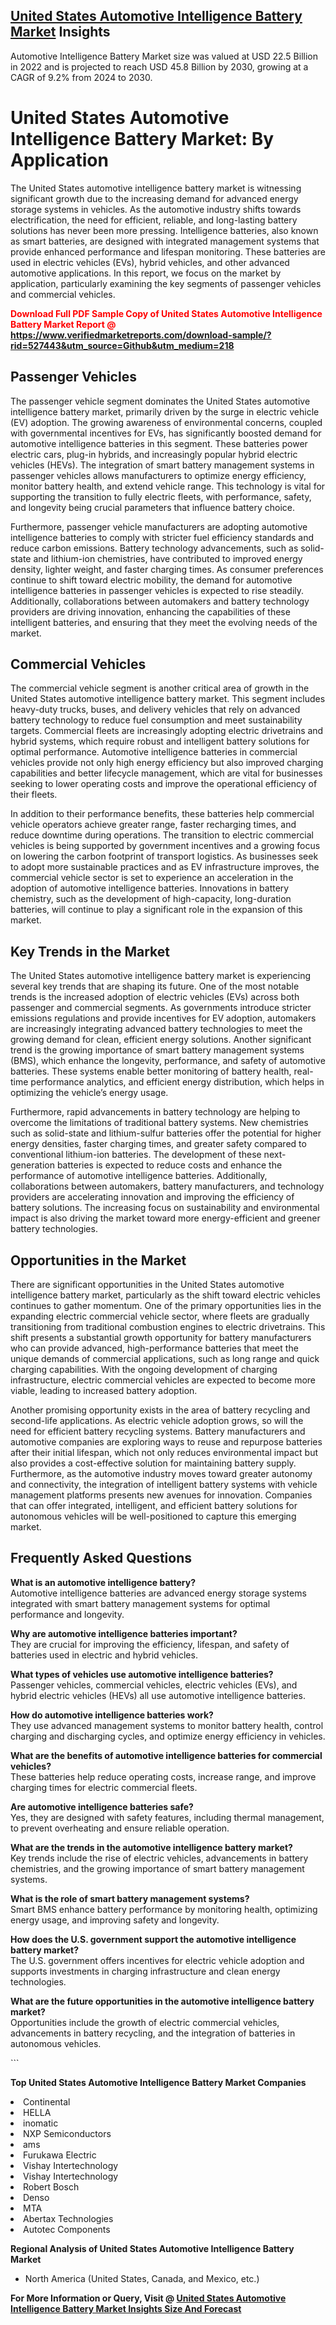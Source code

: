 <h2><a href="https://www.verifiedmarketreports.com/download-sample/?rid=527443&amp;utm_source=Github&amp;utm_medium=218" target="_blank">United States Automotive Intelligence Battery Market</a> Insights</h2><p>Automotive Intelligence Battery Market size was valued at USD 22.5 Billion in 2022 and is projected to reach USD 45.8 Billion by 2030, growing at a CAGR of 9.2% from 2024 to 2030.</p><p> <h1>United States Automotive Intelligence Battery Market: By Application</h1> <p>The United States automotive intelligence battery market is witnessing significant growth due to the increasing demand for advanced energy storage systems in vehicles. As the automotive industry shifts towards electrification, the need for efficient, reliable, and long-lasting battery solutions has never been more pressing. Intelligence batteries, also known as smart batteries, are designed with integrated management systems that provide enhanced performance and lifespan monitoring. These batteries are used in electric vehicles (EVs), hybrid vehicles, and other advanced automotive applications. In this report, we focus on the market by application, particularly examining the key segments of passenger vehicles and commercial vehicles.</p> <p><strong><p><span class=""><span style="color: #ff0000;"><strong>Download Full PDF Sample Copy of United States Automotive Intelligence Battery Market Report</strong> @ </span><a href="https://www.verifiedmarketreports.com/download-sample/?rid=527443&amp;utm_source=Github&amp;utm_medium=218" target="_blank">https://www.verifiedmarketreports.com/download-sample/?rid=527443&amp;utm_source=Github&amp;utm_medium=218</a></span></p></strong></p> <h2>Passenger Vehicles</h2> <p>The passenger vehicle segment dominates the United States automotive intelligence battery market, primarily driven by the surge in electric vehicle (EV) adoption. The growing awareness of environmental concerns, coupled with governmental incentives for EVs, has significantly boosted demand for automotive intelligence batteries in this segment. These batteries power electric cars, plug-in hybrids, and increasingly popular hybrid electric vehicles (HEVs). The integration of smart battery management systems in passenger vehicles allows manufacturers to optimize energy efficiency, monitor battery health, and extend vehicle range. This technology is vital for supporting the transition to fully electric fleets, with performance, safety, and longevity being crucial parameters that influence battery choice.</p> <p>Furthermore, passenger vehicle manufacturers are adopting automotive intelligence batteries to comply with stricter fuel efficiency standards and reduce carbon emissions. Battery technology advancements, such as solid-state and lithium-ion chemistries, have contributed to improved energy density, lighter weight, and faster charging times. As consumer preferences continue to shift toward electric mobility, the demand for automotive intelligence batteries in passenger vehicles is expected to rise steadily. Additionally, collaborations between automakers and battery technology providers are driving innovation, enhancing the capabilities of these intelligent batteries, and ensuring that they meet the evolving needs of the market.</p> <h2>Commercial Vehicles</h2> <p>The commercial vehicle segment is another critical area of growth in the United States automotive intelligence battery market. This segment includes heavy-duty trucks, buses, and delivery vehicles that rely on advanced battery technology to reduce fuel consumption and meet sustainability targets. Commercial fleets are increasingly adopting electric drivetrains and hybrid systems, which require robust and intelligent battery solutions for optimal performance. Automotive intelligence batteries in commercial vehicles provide not only high energy efficiency but also improved charging capabilities and better lifecycle management, which are vital for businesses seeking to lower operating costs and improve the operational efficiency of their fleets.</p> <p>In addition to their performance benefits, these batteries help commercial vehicle operators achieve greater range, faster recharging times, and reduce downtime during operations. The transition to electric commercial vehicles is being supported by government incentives and a growing focus on lowering the carbon footprint of transport logistics. As businesses seek to adopt more sustainable practices and as EV infrastructure improves, the commercial vehicle sector is set to experience an acceleration in the adoption of automotive intelligence batteries. Innovations in battery chemistry, such as the development of high-capacity, long-duration batteries, will continue to play a significant role in the expansion of this market.</p> <h2>Key Trends in the Market</h2> <p>The United States automotive intelligence battery market is experiencing several key trends that are shaping its future. One of the most notable trends is the increased adoption of electric vehicles (EVs) across both passenger and commercial segments. As governments introduce stricter emissions regulations and provide incentives for EV adoption, automakers are increasingly integrating advanced battery technologies to meet the growing demand for clean, efficient energy solutions. Another significant trend is the growing importance of smart battery management systems (BMS), which enhance the longevity, performance, and safety of automotive batteries. These systems enable better monitoring of battery health, real-time performance analytics, and efficient energy distribution, which helps in optimizing the vehicle’s energy usage.</p> <p>Furthermore, rapid advancements in battery technology are helping to overcome the limitations of traditional battery systems. New chemistries such as solid-state and lithium-sulfur batteries offer the potential for higher energy densities, faster charging times, and greater safety compared to conventional lithium-ion batteries. The development of these next-generation batteries is expected to reduce costs and enhance the performance of automotive intelligence batteries. Additionally, collaborations between automakers, battery manufacturers, and technology providers are accelerating innovation and improving the efficiency of battery solutions. The increasing focus on sustainability and environmental impact is also driving the market toward more energy-efficient and greener battery technologies.</p> <h2>Opportunities in the Market</h2> <p>There are significant opportunities in the United States automotive intelligence battery market, particularly as the shift toward electric vehicles continues to gather momentum. One of the primary opportunities lies in the expanding electric commercial vehicle sector, where fleets are gradually transitioning from traditional combustion engines to electric drivetrains. This shift presents a substantial growth opportunity for battery manufacturers who can provide advanced, high-performance batteries that meet the unique demands of commercial applications, such as long range and quick charging capabilities. With the ongoing development of charging infrastructure, electric commercial vehicles are expected to become more viable, leading to increased battery adoption.</p> <p>Another promising opportunity exists in the area of battery recycling and second-life applications. As electric vehicle adoption grows, so will the need for efficient battery recycling systems. Battery manufacturers and automotive companies are exploring ways to reuse and repurpose batteries after their initial lifespan, which not only reduces environmental impact but also provides a cost-effective solution for maintaining battery supply. Furthermore, as the automotive industry moves toward greater autonomy and connectivity, the integration of intelligent battery systems with vehicle management platforms presents new avenues for innovation. Companies that can offer integrated, intelligent, and efficient battery solutions for autonomous vehicles will be well-positioned to capture this emerging market.</p> <h2>Frequently Asked Questions</h2> <p><strong>What is an automotive intelligence battery?</strong><br> Automotive intelligence batteries are advanced energy storage systems integrated with smart battery management systems for optimal performance and longevity.</p> <p><strong>Why are automotive intelligence batteries important?</strong><br> They are crucial for improving the efficiency, lifespan, and safety of batteries used in electric and hybrid vehicles.</p> <p><strong>What types of vehicles use automotive intelligence batteries?</strong><br> Passenger vehicles, commercial vehicles, electric vehicles (EVs), and hybrid electric vehicles (HEVs) all use automotive intelligence batteries.</p> <p><strong>How do automotive intelligence batteries work?</strong><br> They use advanced management systems to monitor battery health, control charging and discharging cycles, and optimize energy efficiency in vehicles.</p> <p><strong>What are the benefits of automotive intelligence batteries for commercial vehicles?</strong><br> These batteries help reduce operating costs, increase range, and improve charging times for electric commercial fleets.</p> <p><strong>Are automotive intelligence batteries safe?</strong><br> Yes, they are designed with safety features, including thermal management, to prevent overheating and ensure reliable operation.</p> <p><strong>What are the trends in the automotive intelligence battery market?</strong><br> Key trends include the rise of electric vehicles, advancements in battery chemistries, and the growing importance of smart battery management systems.</p> <p><strong>What is the role of smart battery management systems?</strong><br> Smart BMS enhance battery performance by monitoring health, optimizing energy usage, and improving safety and longevity.</p> <p><strong>How does the U.S. government support the automotive intelligence battery market?</strong><br> The U.S. government offers incentives for electric vehicle adoption and supports investments in charging infrastructure and clean energy technologies.</p> <p><strong>What are the future opportunities in the automotive intelligence battery market?</strong><br> Opportunities include the growth of electric commercial vehicles, advancements in battery recycling, and the integration of batteries in autonomous vehicles.</p> ```</p><p><strong>Top United States Automotive Intelligence Battery Market Companies</strong></p><div data-test-id=""><p><li>Continental</li><li> HELLA</li><li> inomatic</li><li> NXP Semiconductors</li><li> ams</li><li> Furukawa Electric</li><li> Vishay Intertechnology</li><li> Vishay Intertechnology</li><li> Robert Bosch</li><li> Denso</li><li> MTA</li><li> Abertax Technologies</li><li> Autotec Components</li></p><div><strong>Regional Analysis of&nbsp;United States Automotive Intelligence Battery Market</strong></div><ul><li dir="ltr"><p dir="ltr">North America&nbsp;(United States, Canada, and Mexico, etc.)</p></li></ul><p><strong>For More Information or Query, Visit @&nbsp;</strong><strong><a href="https://www.verifiedmarketreports.com/product/automotive-intelligence-battery-market-size-and-forecast/?utm_source=Github&amp;utm_medium=218" target="_blank">United States Automotive Intelligence Battery Market Insights Size And Forecast</a></strong></p></div>
